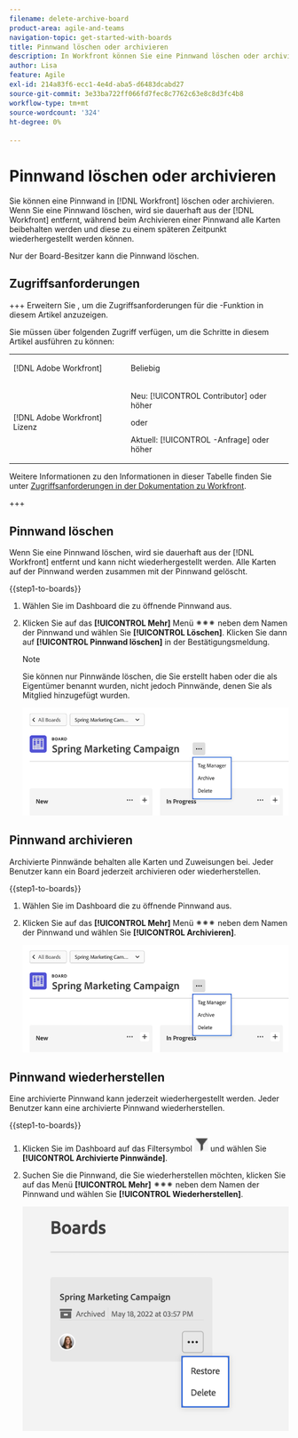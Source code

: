 ```yaml
---
filename: delete-archive-board
product-area: agile-and-teams
navigation-topic: get-started-with-boards
title: Pinnwand löschen oder archivieren
description: In Workfront können Sie eine Pinnwand löschen oder archivieren. Wenn Sie eine Pinnwand löschen, wird sie dauerhaft aus Workfront entfernt. Bei der Archivierung einer Pinnwand werden alle Karten beibehalten, sodass sie zu einem späteren Zeitpunkt wiederhergestellt werden kann.
author: Lisa
feature: Agile
exl-id: 214a83f6-ecc1-4e4d-aba5-d6483dcabd27
source-git-commit: 3e33ba722ff066fd7fec8c7762c63e8c8d3fc4b8
workflow-type: tm+mt
source-wordcount: '324'
ht-degree: 0%

---
```


# Pinnwand löschen oder archivieren

Sie können eine Pinnwand in [!DNL Workfront] löschen oder archivieren. Wenn Sie eine Pinnwand löschen, wird sie dauerhaft aus der [!DNL Workfront] entfernt, während beim Archivieren einer Pinnwand alle Karten beibehalten werden und diese zu einem späteren Zeitpunkt wiederhergestellt werden können.

Nur der Board-Besitzer kann die Pinnwand löschen.

## Zugriffsanforderungen

+++ Erweitern Sie , um die Zugriffsanforderungen für die -Funktion in diesem Artikel anzuzeigen.

Sie müssen über folgenden Zugriff verfügen, um die Schritte in diesem Artikel ausführen zu können:

<table style="table-layout:auto"> 
 <col> 
 <col> 
 <tbody> 
  <tr> 
   <td role="rowheader">[!DNL Adobe Workfront]</td> 
   <td> <p>Beliebig</p> </td> 
  </tr> 
  <tr> 
   <td role="rowheader">[!DNL Adobe Workfront] Lizenz</td> 
   <td> 
   <p>Neu: [!UICONTROL Contributor] oder höher</p> 
   <p>oder</p>
   <p>Aktuell: [!UICONTROL -Anfrage] oder höher</p>
   </td> 
  </tr> 
 </tbody> 
</table>

Weitere Informationen zu den Informationen in dieser Tabelle finden Sie unter [Zugriffsanforderungen in der Dokumentation zu Workfront](/help/quicksilver/administration-and-setup/add-users/access-levels-and-object-permissions/access-level-requirements-in-documentation.md).

+++

## Pinnwand löschen

Wenn Sie eine Pinnwand löschen, wird sie dauerhaft aus der [!DNL Workfront] entfernt und kann nicht wiederhergestellt werden. Alle Karten auf der Pinnwand werden zusammen mit der Pinnwand gelöscht.

{{step1-to-boards}}

1. Wählen Sie im Dashboard die zu öffnende Pinnwand aus.
1. Klicken Sie auf das **[!UICONTROL Mehr]** Menü ![[!UICONTROL Mehr]](assets/more-icon-spectrum.png) neben dem Namen der Pinnwand und wählen Sie **[!UICONTROL Löschen]**. Klicken Sie dann auf **[!UICONTROL Pinnwand löschen]** in der Bestätigungsmeldung.

   >[!NOTE]
   >
   >Sie können nur Pinnwände löschen, die Sie erstellt haben oder die als Eigentümer benannt wurden, nicht jedoch Pinnwände, denen Sie als Mitglied hinzugefügt wurden.

   ![Menü „Pinnwand - Mehr“](assets/boards-board-more-menu.png)

## Pinnwand archivieren

Archivierte Pinnwände behalten alle Karten und Zuweisungen bei. Jeder Benutzer kann ein Board jederzeit archivieren oder wiederherstellen.

{{step1-to-boards}}

1. Wählen Sie im Dashboard die zu öffnende Pinnwand aus.
1. Klicken Sie auf das **[!UICONTROL Mehr]** Menü ![[!UICONTROL Mehr]](assets/more-icon-spectrum.png) neben dem Namen der Pinnwand und wählen Sie **[!UICONTROL Archivieren]**.

   ![Menü „Pinnwand - Mehr“](assets/boards-board-more-menu.png)

## Pinnwand wiederherstellen

Eine archivierte Pinnwand kann jederzeit wiederhergestellt werden. Jeder Benutzer kann eine archivierte Pinnwand wiederherstellen.

{{step1-to-boards}}

1. Klicken Sie im Dashboard auf das Filtersymbol ![Filter](assets/filter-icon-spectrum-25x25.png) und wählen Sie **[!UICONTROL Archivierte Pinnwände]**.
1. Suchen Sie die Pinnwand, die Sie wiederherstellen möchten, klicken Sie auf das Menü **[!UICONTROL Mehr]** ![Mehr](assets/more-icon-spectrum.png) neben dem Namen der Pinnwand und wählen Sie **[!UICONTROL Wiederherstellen]**.

   ![Pinnwand wiederherstellen](assets/boards-dashboard-restore.png)
